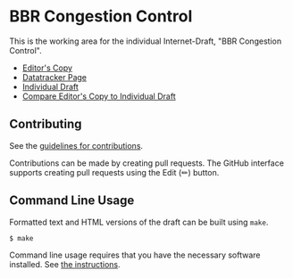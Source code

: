 # BBR Congestion Control

This is the working area for the individual Internet-Draft, "BBR Congestion Control".

* [Editor's Copy](https://ietf-wg-ccwg.github.io/draft-cardwell-ccwg-bbr/#go.draft-cardwell-ccwg-bbr.html)
* [Datatracker Page](https://datatracker.ietf.org/doc/draft-cardwell-ccwg-bbr)
* [Individual Draft](https://datatracker.ietf.org/doc/html/draft-cardwell-ccwg-bbr)
* [Compare Editor's Copy to Individual Draft](https://ietf-wg-ccwg.github.io/draft-cardwell-ccwg-bbr/#go.draft-cardwell-ccwg-bbr.diff)


## Contributing

See the
[guidelines for contributions](https://github.com/ietf-wg-ccwg/draft-cardwell-ccwg-bbr/blob/main/CONTRIBUTING.md).

Contributions can be made by creating pull requests.
The GitHub interface supports creating pull requests using the Edit (✏) button.


## Command Line Usage

Formatted text and HTML versions of the draft can be built using `make`.

```sh
$ make
```

Command line usage requires that you have the necessary software installed.  See
[the instructions](https://github.com/martinthomson/i-d-template/blob/main/doc/SETUP.md).

